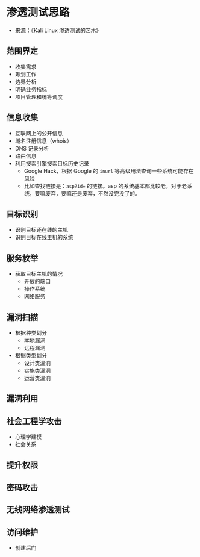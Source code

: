 # 渗透测试思路

- 来源：《Kali Linux 渗透测试的艺术》

## 范围界定

- 收集需求
- 筹划工作
- 边界分析
- 明确业务指标
- 项目管理和统筹调度

## 信息收集

- 互联网上的公开信息
- 域名注册信息（whois）
- DNS 记录分析
- 路由信息
- 利用搜索引擎搜索目标历史记录
	- Google Hack，根据 Google 的 `inurl` 等高级用法查询一些系统可能存在风险
	- 比如查找链接是：`asp?id=` 的链接。asp 的系统基本都比较老，对于老系统，要嘛废弃，要嘛还是废弃，不然没完没了的。

## 目标识别

- 识别目标还在线的主机
- 识别目标在线主机的系统

## 服务枚举

- 获取目标主机的情况
	- 开放的端口
	- 操作系统
	- 网络服务

## 漏洞扫描

- 根据种类划分
	- 本地漏洞
	- 远程漏洞
- 根据类型划分
	- 设计类漏洞
	- 实施类漏洞
	- 运营类漏洞

## 漏洞利用


## 社会工程学攻击

- 心理学建模
- 社会关系

## 提升权限

## 密码攻击

## 无线网络渗透测试

## 访问维护

- 创建后门
